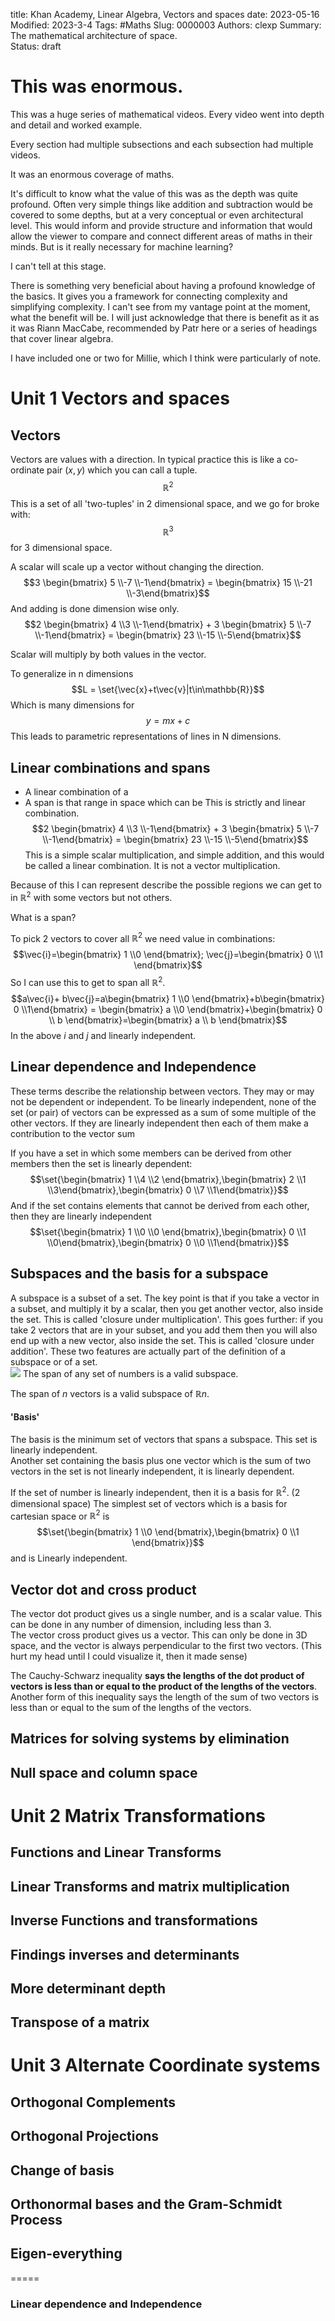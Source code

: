 title: Khan Academy, Linear Algebra, Vectors and spaces
date: 2023-05-16
Modified: 2023-3-4
Tags: #Maths
Slug: 0000003
Authors: clexp
Summary: The mathematical architecture of space.  
Status: draft

# This was enormous.  
This was a huge series of mathematical videos. Every video went into depth and detail and worked example.

Every section had multiple subsections and each subsection had multiple videos.

It was an enormous coverage of maths.

It's difficult to know what the value of this was as the depth was quite profound. Often very simple things like addition and subtraction would be covered to some depths, but at a very conceptual or even architectural level. This would inform and provide structure and information that would allow the viewer to compare and connect different areas of maths in their minds. But is it really necessary for machine learning?

I can't tell at this stage.

There is something very beneficial about having a profound knowledge of the basics. It gives you a framework for connecting complexity and simplifying complexity. I can't see from my vantage point at the moment, what the benefit will be. I will just acknowledge that there is benefit as it as it was Riann MacCabe, recommended by Patr here or a series of headings that cover linear algebra.

I have included one or two for Millie, which I think were particularly of note.

# Unit 1 Vectors and spaces
## Vectors
Vectors are values with a direction.  In typical practice this is like a co-ordinate pair $(x,y)$ which you can call a tuple.  
$$\mathbb{R}^2$$This is a set of all 'two-tuples' in 2 dimensional space, 
and we go for broke with:
$$\mathbb{R}^3$$
for 3 dimensional space.  

A scalar will scale up a vector without changing the direction.  
$$3 \begin{bmatrix} 5 \\-7 \\-1\end{bmatrix} =  \begin{bmatrix} 15 \\-21 \\-3\end{bmatrix}$$
And adding is done dimension wise only.  
$$2 \begin{bmatrix} 4 \\3 \\-1\end{bmatrix} + 3 \begin{bmatrix} 5 \\-7 \\-1\end{bmatrix} =  \begin{bmatrix} 23 \\-15 \\-5\end{bmatrix}$$

Scalar will multiply by both values in the vector.

To generalize in n dimensions
$$L = \set{\vec{x}+t\vec{v}|t\in\mathbb{R}}$$
Which is many dimensions for 
$$y=mx+c$$
This leads to parametric representations of lines in N dimensions.  
## Linear combinations and spans
- A linear combination of a 
- A span is that range in space which can be 
This is strictly and linear combination.  
$$2 \begin{bmatrix} 4 \\3 \\-1\end{bmatrix} + 3 \begin{bmatrix} 5 \\-7 \\-1\end{bmatrix} =  \begin{bmatrix} 23 \\-15 \\-5\end{bmatrix}$$
This is a simple scalar multiplication, and simple addition, and this would be called a linear combination.  It is not a vector multiplication.  

Because of this I can represent describe the possible regions we can get to in $\mathbb{R}^2$ with some vectors but not others.  

What is a span?

To pick 2 vectors to cover all $\mathbb{R}^2$ we need value in combinations:
$$\vec{i}=\begin{bmatrix} 1 \\0 \end{bmatrix}; \vec{j}=\begin{bmatrix} 0 \\1 \end{bmatrix}$$
So I can use this to get to span all $\mathbb{R}^2$. 
$$a\vec{i}+ b\vec{j}=a\begin{bmatrix} 1 \\0 \end{bmatrix}+b\begin{bmatrix} 0 \\1\end{bmatrix} = \begin{bmatrix} a \\0 \end{bmatrix}+\begin{bmatrix} 0 \\ b \end{bmatrix}=\begin{bmatrix} a \\ b \end{bmatrix}$$
In the above $i$ and $j$ and linearly independent.  
## Linear dependence and Independence
These terms describe the relationship between vectors.  They may or may not be dependent or independent.  To be linearly independent, none of the set (or pair) of vectors can be expressed as a sum of some multiple of the other vectors.  If they are linearly independent then each of them make a contribution to the vector sum

If you have a set in which some members can be derived from other members then the set is linearly dependent:
$$\set{\begin{bmatrix} 1 \\4 \\2 \end{bmatrix},\begin{bmatrix} 2 \\1 \\3\end{bmatrix},\begin{bmatrix} 0 \\7 \\1\end{bmatrix}}$$
And if the set contains elements that cannot be derived from each other, then they are linearly independent
$$\set{\begin{bmatrix} 1 \\0 \\0 \end{bmatrix},\begin{bmatrix} 0 \\1 \\0\end{bmatrix},\begin{bmatrix} 0 \\0 \\1\end{bmatrix}}$$



## Subspaces and the basis for a subspace
A subspace is a subset of a set.  The key point is that if you take a vector in a subset, and multiply it by a scalar, then you get another vector, also inside the set.  This is called 'closure under multiplication'.  This goes further: if you take 2 vectors that are in your subset, and you add them then you will also end up with a new vector, also inside the set.  This is called 'closure under addition'.  These two features are actually part of the definition of a subspace or of a set.  
<img  src='/images/Maths/Khan_Lin_alg_real_coord_space.jpg'>
The span of any set of numbers is a  valid subspace.  

The span of $n$ vectors is a valid subspace of $\mathbb{R} n$.   

#### 'Basis'
The basis is the minimum set of vectors that spans a subspace.  This set is linearly independent.  
Another set containing the basis plus one vector which is the sum of two vectors in the set is not linearly independent, it is linearly dependent.  

If the set of number is linearly independent, then it is a basis for $\mathbb{R}^2$. (2 dimensional space)
The simplest set of vectors which is a basis for cartesian space or $\mathbb{R}^2$ is 
$$\set{\begin{bmatrix} 1 \\0 \end{bmatrix},\begin{bmatrix} 0 \\1 \end{bmatrix}}$$
and is Linearly independent.  

## Vector dot and cross product
The vector dot product gives us a single number, and is a scalar value. This can be done in any number of dimension, including less than 3.    
The vector cross product gives us a vector.  This can only be done in 3D space, and the vector is always perpendicular to the first two vectors.  (This hurt my head until I could visualize it, then it made sense)

The Cauchy-Schwarz inequality **says the lengths of the dot product of vectors is less than or equal to the product of the lengths of the vectors**. Another form of this inequality says the length of the sum of two vectors is less than or equal to the sum of the lengths of the vectors.

## Matrices for solving systems by elimination

## Null space and column space


# Unit 2 Matrix Transformations
## Functions and Linear Transforms
## Linear Transforms and matrix multiplication
## Inverse Functions and transformations
## Findings inverses and determinants
## More determinant depth
## Transpose of a matrix

# Unit 3 Alternate Coordinate systems
## Orthogonal Complements
## Orthogonal Projections
## Change of basis
## Orthonormal bases and the Gram-Schmidt Process
## Eigen-everything




=====




### Linear dependence and Independence

